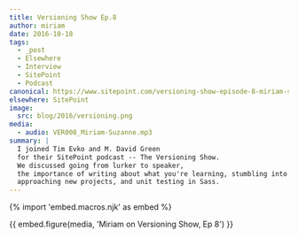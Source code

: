 ```yaml
---
title: Versioning Show Ep.8
author: miriam
date: 2016-10-18
tags:
  - _post
  - Elsewhere
  - Interview
  - SitePoint
  - Podcast
canonical: https://www.sitepoint.com/versioning-show-episode-8-miriam-suzanne/
elsewhere: SitePoint
image:
  src: blog/2016/versioning.png
media:
  - audio: VER008_Miriam-Suzanne.mp3
summary: |
  I joined Tim Evko and M. David Green
  for their SitePoint podcast -- The Versioning Show.
  We discussed going from lurker to speaker,
  the importance of writing about what you're learning, stumbling into fame,
  approaching new projects, and unit testing in Sass.
---
```


{% import 'embed.macros.njk' as embed %}

{{ embed.figure(media, 'Miriam on Versioning Show, Ep 8') }}
